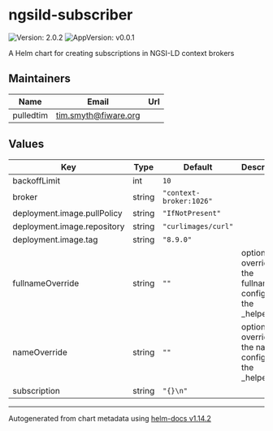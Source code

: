 # ngsild-subscriber

![Version: 2.0.2](https://img.shields.io/badge/Version-2.0.2-informational?style=flat-square) ![AppVersion: v0.0.1](https://img.shields.io/badge/AppVersion-v0.0.1-informational?style=flat-square)

A Helm chart for creating subscriptions in NGSI-LD context brokers

## Maintainers

| Name | Email | Url |
| ---- | ------ | --- |
| pulledtim | <tim.smyth@fiware.org> |  |

## Values

| Key | Type | Default | Description |
|-----|------|---------|-------------|
| backoffLimit | int | `10` |  |
| broker | string | `"context-broker:1026"` |  |
| deployment.image.pullPolicy | string | `"IfNotPresent"` |  |
| deployment.image.repository | string | `"curlimages/curl"` |  |
| deployment.image.tag | string | `"8.9.0"` |  |
| fullnameOverride | string | `""` | option to override the fullname config in the _helpers.tpl |
| nameOverride | string | `""` | option to override the name config in the _helpers.tpl |
| subscription | string | `"{}\n"` |  |

----------------------------------------------
Autogenerated from chart metadata using [helm-docs v1.14.2](https://github.com/norwoodj/helm-docs/releases/v1.14.2)
